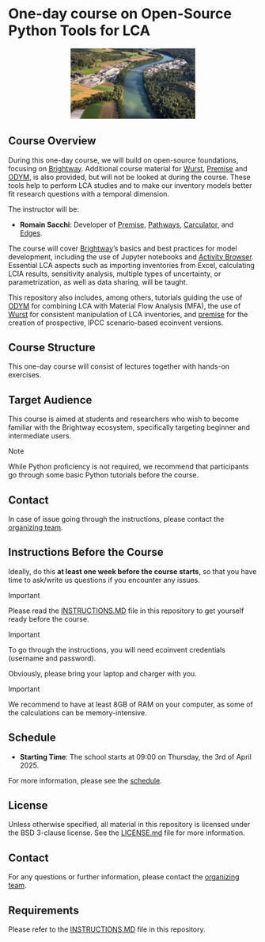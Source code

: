 # One-day course on Open-Source Python Tools for LCA

<p align="center">
  <img src="https://github.com/Laboratory-for-Energy-Systems-Analysis/winter-school-psi-2025/blob/main/_images/psi_luftbild.jpg" 
    alt="Aerial picture of PSI. PSI Ost is on the right side of the Aare." width="50%"/>
</p>

## Course Overview

During this one-day course, we will build on open-source foundations, focusing 
on [Brightway](https://github.com/brightway-lca). Additional course material for [Wurst](https://github.com/polca/wurst), [Premise](https://github.com/polca/premise) and [ODYM](https://github.com/IndEcol/ODYM), 
is also provided, but will not be looked at during the course. These tools help to perform LCA studies 
and to make our inventory models better fit research questions with a temporal 
dimension. 

The instructor will be:

- **Romain Sacchi**: Developer of [Premise](https://github.com/polca/premise), [Pathways](https://github.com/polca/pathways), [Carculator](https://github.com/Laboratory-for-Energy-Systems-Analysis/carculator), and [Edges](https://github.com/Laboratory-for-Energy-Systems-Analysis/edges).

The course will cover [Brightway](https://docs.brightway.dev/en/latest/)’s basics and best practices for model development, 
including the use of Jupyter notebooks and [Activity Browser](https://github.com/LCA-ActivityBrowser/activity-browser). 
Essential LCA aspects such as importing inventories from Excel, calculating LCIA results, sensitivity analysis, multiple types of 
uncertainty, or parametrization, as well as data sharing, will be taught. 

This repository also includes, among others, tutorials guiding the use of [ODYM](https://github.com/IndEcol/ODYM) 
for combining LCA with Material Flow Analysis (MFA), 
the use of [Wurst](https://github.com/polca/wurst) for consistent manipulation of LCA inventories, and [premise](https://premise.readthedocs.io) 
for the creation of prospective, IPCC scenario-based ecoinvent versions.

## Course Structure
This one-day course will consist of lectures together with hands-on exercises.

## Target Audience
This course is aimed at students and researchers who wish to become familiar with 
the Brightway ecosystem, specifically targeting beginner and intermediate 
users. 

> [!NOTE]
> While Python proficiency is not required, we recommend that participants 
> go through some basic Python tutorials before the course.


## Contact

In case of issue going through the instructions, please contact 
the [organizing team](mailto:romain.sacchi@psi.ch).


## Instructions Before the Course
Ideally, do this **at least one week before the course starts**, 
so that you have time to ask/write us questions if you encounter any issues.

> [!IMPORTANT]  
> Please read the [INSTRUCTIONS.MD](INSTRUCTIONS.MD) file in this repository to get 
> yourself ready before the course.

> [!IMPORTANT]  
> To go through the instructions, you will need ecoinvent credentials 
> (username and password).

Obviously, please bring your laptop and charger with you.

> [!IMPORTANT]
> We recommend to have at least 8GB of RAM on your computer, as some of the 
> calculations can be memory-intensive.

## Schedule
- **Starting Time**: The school starts at 09:00 on Thursday, the 3rd of April 2025. 


For more information, please see the [schedule](SCHEDULE.MD).

## License
Unless otherwise specified, all material in this repository is licensed
under the BSD 3-clause license. See the [LICENSE.md](LICENSE.md) file for more information.

## Contact
For any questions or further information, 
please contact the [organizing team](mailto:karin.treyer@psi.ch).

## Requirements
Please refer to the [INSTRUCTIONS.MD](INSTRUCTIONS.MD) file in this repository.
